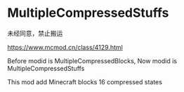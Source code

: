# MultipleCompressedStuffs

未经同意，禁止搬运

https://www.mcmod.cn/class/4129.html

Before modid is MultipleCompressedBlocks,
Now modid is MultipleCompressedStuffs

This mod add Minecraft blocks 16 compressed states
